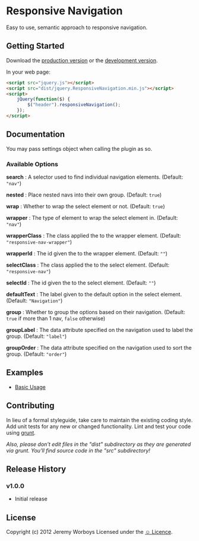 # Responsive Navigation

Easy to use, semantic approach to responsive navigation.


## Getting Started
Download the [production version][min] or the [development version][max].

[min]: https://raw.github.com/complexcompulsions/jquery.ResponsiveNavigation/master/dist/jquery.ResponsiveNavigation.min.js
[max]: https://raw.github.com/complexcompulsions/jquery.ResponsiveNavigation/master/dist/jquery.ResponsiveNavigation.js

In your web page:

```html
<script src="jquery.js"></script>
<script src="dist/jquery.ResponsiveNavigation.min.js"></script>
<script>
    jQuery(function($) {
        $("header").responsiveNavigation();
    });
</script>
```


## Documentation
You may pass settings object when calling the plugin as so.


### Available Options

__search__
: A selector used to find individual navigation elements. (Default: `"nav"`)

__nested__
: Place nested navs into their own group. (Default: `true`)

__wrap__
: Whether to wrap the select element or not. (Default: `true`)

__wrapper__
: The type of element to wrap the select element in. (Default: `"nav"`)

__wrapperClass__
: The class applied the to the wrapper element. (Default: `"responsive-nav-wrapper"`)

__wrapperId__
: The id given the to the wrapper element. (Default: `""`)

__selectClass__
: The class applied the to the select element. (Default: `"responsive-nav"`)

__selectId__
: The id given the to the select element. (Default: `""`)

__defaultText__
: The label given to the default option in the select element. (Default: `"Navigation"`)

__group__
: Whether to group the options based on their navigation. (Default: `true` if more than 1 nav, `false` otherwise)

__groupLabel__
: The data attribute specified on the navigation used to label the group. (Default: `"label"`)

__groupOrder__
: The data attribute specified on the navigation used to sort the group. (Default: `"order"`)


## Examples
- [Basic Usage](https://github.com/complexcompulsions/jquery.ResponsiveNavigation/blob/master/examples/1.basic-usage.md)


## Contributing
In lieu of a formal styleguide, take care to maintain the existing coding style. Add unit tests for any new or changed functionality. Lint and test your code using [grunt](https://github.com/cowboy/grunt).

_Also, please don't edit files in the "dist" subdirectory as they are generated via grunt. You'll find source code in the "src" subdirectory!_


## Release History

### v1.0.0
- Initial release


## License
Copyright (c) 2012 Jeremy Worboys
Licensed under the [☺ Licence](http://licence.visualidiot.com/).
